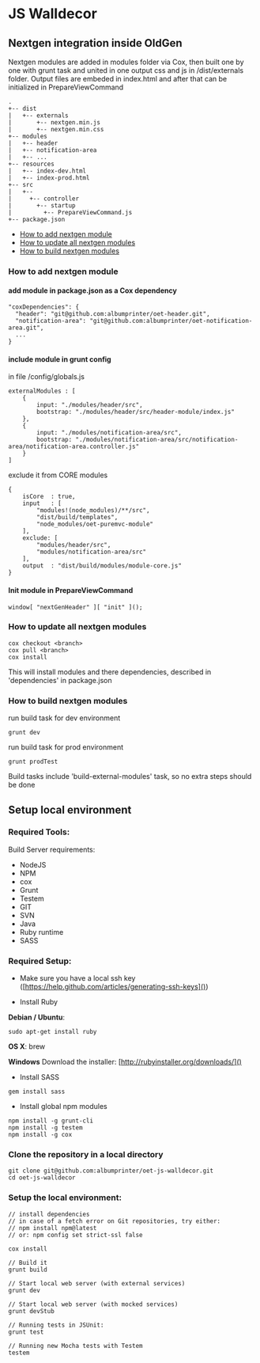 # JS Walldecor

## Nextgen integration inside OldGen

Nextgen modules are added in modules folder via Cox, then built one by one with grunt task and united in one output css and js in /dist/externals folder. Output files are embeded in index.html and after that can be initialized in PrepareViewCommand
```
.
+-- dist
|   +-- externals
|       +-- nextgen.min.js
|       +-- nextgen.min.css
+-- modules
|   +-- header
|   +-- notification-area
|   +-- ...
+-- resources
|   +-- index-dev.html
|   +-- index-prod.html
+-- src
|   +--
|     +-- controller
|       +-- startup
|         +-- PrepareViewCommand.js
+-- package.json
 ``` 

* [How to add nextgen module](#add)
* [How to update all nextgen modules](#update)
* [How to build nextgen modules](#build)

### <a name="add"></a>How to add nextgen module

#### add module in package.json as a Cox dependency

```
"coxDependencies": {
  "header": "git@github.com:albumprinter/oet-header.git",
  "notification-area": "git@github.com:albumprinter/oet-notification-area.git",
  ...
}
```

#### include module in grunt config  

in file /config/globals.js


```
externalModules : [
    {
        input: "./modules/header/src",
        bootstrap: "./modules/header/src/header-module/index.js"
    },
    {
        input: "./modules/notification-area/src",
        bootstrap: "./modules/notification-area/src/notification-area/notification-area.controller.js"
    }
]
```

exclude it from CORE modules

```
{
    isCore  : true,
    input   : [
        "modules!(node_modules)/**/src",
        "dist/build/templates",
        "node_modules/oet-puremvc-module"
    ],
    exclude: [
        "modules/header/src",
        "modules/notification-area/src"
    ],
    output  : "dist/build/modules/module-core.js"
}
```

#### Init module in PrepareViewCommand
```
window[ "nextGenHeader" ][ "init" ]();
```
### <a name="update"></a>How to update all nextgen modules

```
cox checkout <branch>
cox pull <branch>
cox install 
```
This will install modules and there dependencies, described in 'dependencies' in package.json

### <a name="build"></a> How to build nextgen modules

run build task for dev environment 

```
grunt dev
```

run build task for prod environment
```
grunt prodTest
```

Build tasks include 'build-external-modules' task, so no extra steps should be done 



## Setup local environment

### Required Tools:
Build Server requirements:
* NodeJS
* NPM
* cox
* Grunt
* Testem
* GIT
* SVN
* Java
* Ruby runtime
* SASS

### Required Setup:
* Make sure you have a local ssh key
([https://help.github.com/articles/generating-ssh-keys]())

* Install Ruby

**Debian / Ubuntu**:
```
sudo apt-get install ruby
```

 **OS X**: brew

**Windows**
Download the installer: [http://rubyinstaller.org/downloads/]()

* Install SASS

```
gem install sass
```
* Install global npm modules

```
npm install -g grunt-cli
npm install -g testem
npm install -g cox
```

### Clone the repository in a local directory

```
git clone git@github.com:albumprinter/oet-js-walldecor.git
cd oet-js-walldecor
```

### Setup the local environment:

```
// install dependencies
// in case of a fetch error on Git repositories, try either:
// npm install npm@latest
// or: npm config set strict-ssl false

cox install

// Build it
grunt build

// Start local web server (with external services)
grunt dev

// Start local web server (with mocked services)
grunt devStub

// Running tests in JSUnit:
grunt test

// Running new Mocha tests with Testem
testem

```

